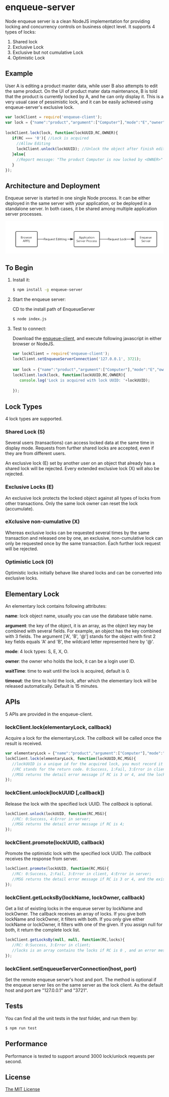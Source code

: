 # enqueue-server
Node enqueue server is a clean NodeJS implementation for providing locking and concurrency controls on business object level.
It supports 4 types of locks:

1. Shared lock
2. Exclusive Lock
3. Exclusive but not cumulative Lock
4. Optimistic Lock

## Example
User A is editing a product master data, while user B also attempts to edit the same product. 
On the UI of product mater data maintenance, B is told that the product is currently locked by A, 
and he can only display it. This is a very usual case of pessimistic lock, 
and it can be easily achieved using enqueue-server's exclusive lock.

```javascript
var lockClient = require('enqueue-client');
var lock = {"name":"product","argument":["Computer"],"mode":"E","owner":"B"};

lockClient.lock(lock, function(lockUUID,RC,OWNER){
   if(RC === '0'){ //Lock is acquired
     //Allow Editing
     lockClient.unlock(lockUUID); //Unlock the object after finish editing
   }else{
     //Report message: "The product Computer is now locked by <OWNER>"
   }  
});    
```

## Architecture and Deployment
Enqueue server is started in one single Node process. 
It can be either deployed in the same server with your application, or be deployed in a standalone server.
In both cases, it be shared among multiple application server processes. 

![Enqueue Server is behind application server process](ServerAccess.png)


## To Begin
1. Install it:

   ```bash
   $ npm install -g enqueue-server 
   ```
 
2. Start the enqueue server:

   CD to the install path of EnqueueServer

   ```bash
   $ node index.js 
   ``` 

3. Test to connect:   

    Download the [enqueue-client](https://www.npmjs.com/package/enqueue-client), 
    and execute following javascript in either browser or NodeJS.
    
    ```javascript    
    var lockClient = require('enqueue-client');
    lockClient.setEnqueueServerConnection('127.0.0.1', 3721);
    
    var lock = {"name":"product","argument":["Computer"],"mode":"E","owner":"B"};
    lockClient.lock(lock, function(lockUUID,RC,OWNER){
       console.log('Lock is acquired with lock UUID: '+lockUUID);
   
    });
    ```
## Lock Types
4 lock types are supported.

### Shared Lock (S)
Several users (transactions) can access locked data at the same time in display mode. 
Requests from further shared locks are accepted, even if they are from different users.

An exclusive lock (E) set by another user on an object that already has a shared lock will be rejected. 
Every extended exclusive lock (X) will also be rejected.

### Exclusive Locks (E)
An exclusive lock protects the locked object against all types of locks from other transactions. 
Only the same lock owner can reset the lock (accumulate).

### eXclusive non-cumulative (X)
Whereas exclusive locks can be requested several times by the same transaction and released one by one, 
an exclusive, non-cumulative lock can only be requested once by the same transaction. 
Each further lock request will be rejected.

### Optimistic Lock (O)
Optimistic locks initially behave like shared locks and can be converted into exclusive locks.

## Elementary Lock
An elementary lock contains following attributes:

**name**: lock object name, usually you can use the database table name.

**argument**: the key of the object, it is an array, 
as the object key may be combined with several fields. 
For example, an object has the key combined with 3 fields.
The argument ['A', 'B', '@'] stands for the object with first 2 key fields equals 'A' and 'B',
the wildcard letter represented here by '@'.

**mode**: 4 lock types: S, E, X, O.

**owner**: the owner who holds the lock, it can be a login user ID.

**waitTime**: time to wait until the lock is acquired, default is 0.

**timeout**: the time to hold the lock, after which the elementary lock will be released automatically. 
Default is 15 minutes.

## APIs
5 APIs are provided in the enqueue-client.

### lockClient.lock(elementaryLock, callback)
Acquire a lock for the elementaryLock. The _callback_ will be called once the result is received. 

```javascript    
var elementaryLock = {"name":"product","argument":["Computer"],"mode":"E","owner":"B"};
lockClient.lock(elementaryLock, function(lockUUID,RC,MSG){
   //lockUUID is a unique id for the acquired lock, you must record it so that you can unlock it afterward;
   //RC stands for the return code. 0:Success, 1:Fail, 3:Error in client, 4:Error in server;
   //MSG returns the detail error message if RC is 3 or 4, and the lock owner if RC is 1;      
});
```

### lockClient.unlock(lockUUID [,callback])
Release the lock with the specified lock UUID. The _callback_ is optional. 

```javascript
lockClient.unlock(lockUUID, function(RC,MSG){
   //RC: 0:Success, 4:Error in server;
   //MSG returns the detail error message if RC is 4;      
});
```
    
### lockClient.promote(lockUUID, callback)
Promote the optimistic lock with the specified lock UUID. The _callback_ receives the response from server. 

```javascript
lockClient.promote(lockUUID, function(RC,MSG){
   //RC: 0:Success, 2:Fail, 3:Error in client, 4:Error in server;
   //MSG returns the detail error message if RC is 3 or 4, and the existing lock owner if RC is 2;      
});
```
 
### lockClient.getLocksBy(lockName, lockOwner, callback)
Get a list of existing locks in the enqueue server by lockName and lockOwner. 
The callback receives an array of locks. 
If you give both lockName and lockOwner, it filters with both. 
If you only give either lockName or lockOwner, it filters with one of the given.
If you assign null for both, it return the complete lock list. 

```javascript
lockClient.getLocksBy(null, null, function(RC,locks){
   //RC: 0:Success, 3:Error in client;
   //locks is an array contains the locks if RC is 0 , and an error message if RC is 2;      
});
```
    
### lockClient.setEnqueueServerConnection(host, port)
Set the remote enqueue server's host and port. 
The method is optional if the enqueue server lies on the same server as the lock client. 
As the default host and port are "127.0.0.1" and "3721".
    
## Tests
You can find all the unit tests in the _test_ folder, and run them by:

   ```bash
   $ npm run test 
   ``` 

## Performance
Performance is tested to support around 3000 lock/unlock requests per second.

## License
[The MIT License](http://opensource.org/licenses/MIT)